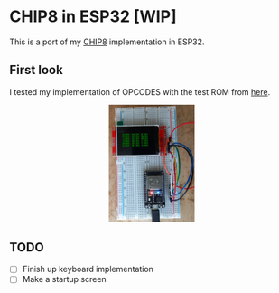 CHIP8 in ESP32 [WIP]
====================
This is a port of my [CHIP8](https://github.com/Panky-codes/CHIP8) implementation in ESP32.

## First look
I tested my implementation of OPCODES with the test ROM from [here](https://github.com/corax89/chip8-test-rom).
<p align="center">
  <img src="doc/first_look.jpg" width="30%" height="30%"/>  
</p>

## TODO

- [ ] Finish up keyboard implementation
- [ ] Make a startup screen
